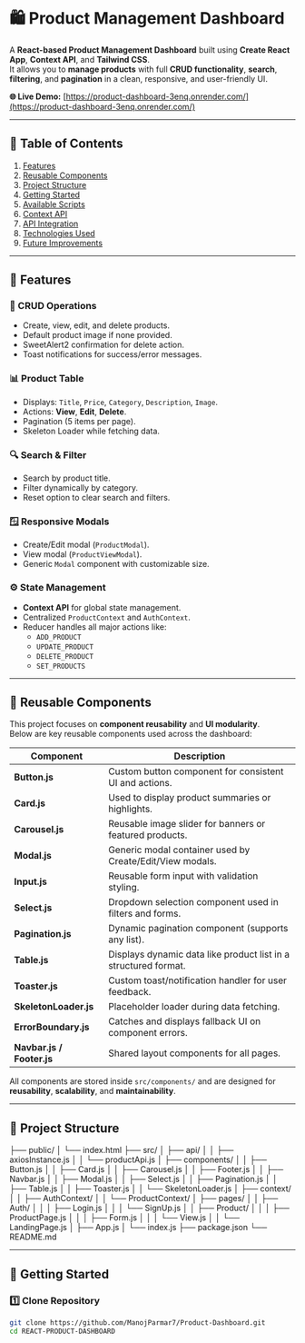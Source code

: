 # 🛍️ Product Management Dashboard

A **React-based Product Management Dashboard** built using **Create React App**, **Context API**, and **Tailwind CSS**.  
It allows you to **manage products** with full **CRUD functionality**, **search**, **filtering**, and **pagination** in a clean, responsive, and user-friendly UI.

**🌐 Live Demo:** [https://product-dashboard-3enq.onrender.com/](https://product-dashboard-3enq.onrender.com/)

---

## 🧩 Table of Contents

1. [Features](#features)
2. [Reusable Components](#reusable-components)
3. [Project Structure](#project-structure)
4. [Getting Started](#getting-started)
5. [Available Scripts](#available-scripts)
6. [Context API](#context-api)
7. [API Integration](#api-integration)
8. [Technologies Used](#technologies-used)
9. [Future Improvements](#future-improvements)

---

## 🚀 Features

### 🧱 CRUD Operations

- Create, view, edit, and delete products.
- Default product image if none provided.
- SweetAlert2 confirmation for delete action.
- Toast notifications for success/error messages.

### 📊 Product Table

- Displays: `Title`, `Price`, `Category`, `Description`, `Image`.
- Actions: **View**, **Edit**, **Delete**.
- Pagination (5 items per page).
- Skeleton Loader while fetching data.

### 🔍 Search & Filter

- Search by product title.
- Filter dynamically by category.
- Reset option to clear search and filters.

### 🪟 Responsive Modals

- Create/Edit modal (`ProductModal`).
- View modal (`ProductViewModal`).
- Generic `Modal` component with customizable size.

### ⚙️ State Management

- **Context API** for global state management.
- Centralized `ProductContext` and `AuthContext`.
- Reducer handles all major actions like:
  - `ADD_PRODUCT`
  - `UPDATE_PRODUCT`
  - `DELETE_PRODUCT`
  - `SET_PRODUCTS`

---

## 🧱 Reusable Components

This project focuses on **component reusability** and **UI modularity**.  
Below are key reusable components used across the dashboard:

| Component                 | Description                                                     |
| ------------------------- | --------------------------------------------------------------- |
| **Button.js**             | Custom button component for consistent UI and actions.          |
| **Card.js**               | Used to display product summaries or highlights.                |
| **Carousel.js**           | Reusable image slider for banners or featured products.         |
| **Modal.js**              | Generic modal container used by Create/Edit/View modals.        |
| **Input.js**              | Reusable form input with validation styling.                    |
| **Select.js**             | Dropdown selection component used in filters and forms.         |
| **Pagination.js**         | Dynamic pagination component (supports any list).               |
| **Table.js**              | Displays dynamic data like product list in a structured format. |
| **Toaster.js**            | Custom toast/notification handler for user feedback.            |
| **SkeletonLoader.js**     | Placeholder loader during data fetching.                        |
| **ErrorBoundary.js**      | Catches and displays fallback UI on component errors.           |
| **Navbar.js / Footer.js** | Shared layout components for all pages.                         |

All components are stored inside `src/components/` and are designed for **reusability**, **scalability**, and **maintainability**.

---

## 📂 Project Structure

├── public/
│ └── index.html
├── src/
│ ├── api/
│ │ ├── axiosInstance.js
│ │ └── productApi.js
│ ├── components/
│ │ ├── Button.js
│ │ ├── Card.js
│ │ ├── Carousel.js
│ │ ├── Footer.js
│ │ ├── Navbar.js
│ │ ├── Modal.js
│ │ ├── Select.js
│ │ ├── Pagination.js
│ │ ├── Table.js
│ │ ├── Toaster.js
│ │ └── SkeletonLoader.js
│ ├── context/
│ │ ├── AuthContext/
│ │ └── ProductContext/
│ ├── pages/
│ │ ├── Auth/
│ │ │ ├── Login.js
│ │ │ └── SignUp.js
│ │ ├── Product/
│ │ │ ├── ProductPage.js
│ │ │ ├── Form.js
│ │ │ └── View.js
│ │ └── LandingPage.js
│ ├── App.js
│ └── index.js
├── package.json
└── README.md

---

## 🏁 Getting Started

### 1️⃣ Clone Repository

```bash
git clone https://github.com/ManojParmar7/Product-Dashboard.git
cd REACT-PRODUCT-DASHBOARD
```
